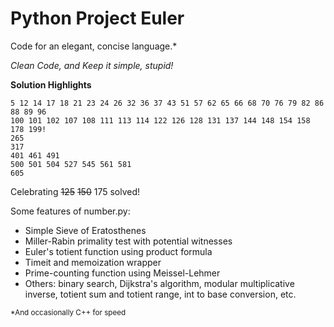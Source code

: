 Python Project Euler
====================
Code for an elegant, concise language.*

*Clean Code, and Keep it simple, stupid!*

**Solution Highlights**

    5 12 14 17 18 21 23 24 26 32 36 37 43 51 57 62 65 66 68 70 76 79 82 86 88 89 96
    100 101 102 107 108 111 113 114 122 126 128 131 137 144 148 154 158 178 199!
    265
    317
    401 461 491
    500 501 504 527 545 561 581
    605

Celebrating ~~125~~ ~~150~~ 175 solved!

Some features of number.py:

- Simple Sieve of Eratosthenes
- Miller-Rabin primality test with potential witnesses
- Euler's totient function using product formula
- Timeit and memoization wrapper
- Prime-counting function using Meissel-Lehmer
- Others: binary search, Dijkstra's algorithm, modular multiplicative inverse,
totient sum and totient range, int to base conversion, etc.

<sub>*And occasionally C++ for speed</sub>
